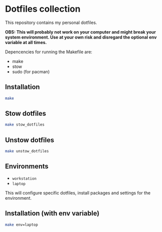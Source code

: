 # Dotfiles collection

This repository contains my personal dotfiles.

**OBS: This will probably not work on your computer and might break your system environment. Use at your own risk and disregard the optional env variable at all times.**

Depencencies for running the Makefile are:
- make
- stow
- sudo (for pacman)

## Installation

```bash
make
```

## Stow dotfiles
```bash
make stow_dotfiles
```

## Unstow dotfiles
```bash
make unstow_dotfiles
```

## Environments

- `workstation`
- `laptop`

This will configure specific dotfiles, install packages and settings for the environment.

## Installation (with env variable)
```bash
make env=laptop
```
